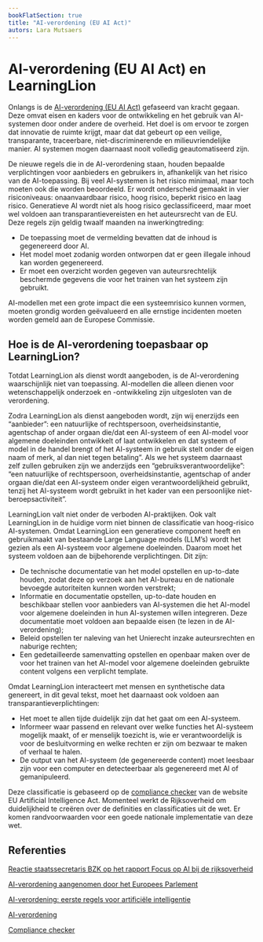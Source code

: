 ```yaml
---
bookFlatSection: true
title: "AI-verordening (EU AI Act)"
autors: Lara Mutsaers
---
```


# AI-verordening (EU AI Act) en LearningLion

Onlangs is de [AI-verordening (EU AI Act)](https://www.europarl.europa.eu/topics/nl/article/20230601STO93804/ai-verordening-eerste-regels-voor-artificiele-intelligentie) gefaseerd van kracht gegaan. Deze omvat eisen en kaders voor de ontwikkeling en het gebruik van AI-systemen door onder andere de overheid. Het doel is om ervoor te zorgen dat innovatie de ruimte krijgt, maar dat dat gebeurt op een veilige, transparante, traceerbare, niet-discriminerende en milieuvriendelijke manier. AI systemen mogen daarnaast nooit volledig geautomatiseerd zijn.

De nieuwe regels die in de AI-verordening staan, houden bepaalde verplichtingen voor aanbieders en gebruikers in, afhankelijk van het risico van de AI-toepassing. Bij veel AI-systemen is het risico minimaal, maar toch moeten ook die worden beoordeeld. Er wordt onderscheid gemaakt in vier risiconiveaus: onaanvaardbaar risico, hoog risico, beperkt risico en laag risico. Generatieve AI wordt niet als hoog risico geclassificeerd, maar moet wel voldoen aan transparantievereisten en het auteursrecht van de EU. Deze regels zijn geldig twaalf maanden na inwerkingtreding:

- De toepassing moet de vermelding bevatten dat de inhoud is gegenereerd door AI.
- Het model moet zodanig worden ontworpen dat er geen illegale inhoud kan worden gegenereerd.
- Er moet een overzicht worden gegeven van auteursrechtelijk beschermde gegevens die voor het trainen van het systeem zijn gebruikt.

AI-modellen met een grote impact die een systeemrisico kunnen vormen, moeten grondig worden geëvalueerd en alle ernstige incidenten moeten worden gemeld aan de Europese Commissie.

## Hoe is de AI-verordening toepasbaar op LearningLion?
Totdat LearningLion als dienst wordt aangeboden, is de AI-verordening waarschijnlijk niet van toepassing. AI-modellen die alleen dienen voor wetenschappelijk onderzoek en -ontwikkeling zijn uitgesloten van de verordening. 

Zodra LearningLion als dienst aangeboden wordt, zijn wij enerzijds een “aanbieder”: een natuurlijke of rechtspersoon, overheidsinstantie, agentschap of ander orgaan die/dat een AI-systeem of een AI-model voor algemene doeleinden ontwikkelt of laat ontwikkelen en dat systeem of model in de handel brengt of het AI-systeem in gebruik stelt onder de eigen naam of merk, al dan niet tegen betaling”. Als we het systeem daarnaast zelf zullen gebruiken zijn we anderzijds een “gebruiksverantwoordelijke”: “een natuurlijke of rechtspersoon, overheidsinstantie, agentschap of ander orgaan die/dat een AI-systeem onder eigen verantwoordelijkheid gebruikt, tenzij het AI-systeem wordt gebruikt in het kader van een persoonlijke niet-beroepsactiviteit”.

LearningLion valt niet onder de verboden AI-praktijken. Ook valt LearningLion in de huidige vorm niet binnen de classificatie van hoog-risico AI-systemen. Omdat LearningLion een generatieve component heeft en gebruikmaakt van bestaande Large Language models (LLM’s) wordt het gezien als een AI-systeem voor algemene doeleinden. Daarom moet het systeem voldoen aan de bijbehorende verplichtingen. Dit zijn:

- De technische documentatie van het model opstellen en up-to-date houden, zodat deze op verzoek aan het AI-bureau en de nationale bevoegde autoriteiten kunnen worden verstrekt;	
- Informatie en documentatie opstellen, up-to-date houden en beschikbaar stellen voor aanbieders van AI-systemen die het AI-model voor algemene doeleinden in hun AI-systemen willen integreren. Deze documentatie moet voldoen aan bepaalde eisen (te lezen in de AI-verordening);
- Beleid opstellen ter naleving van het Unierecht inzake auteursrechten en naburige rechten;
- Een gedetailleerde samenvatting opstellen en openbaar maken over de voor het trainen van het AI-model voor algemene doeleinden gebruikte content volgens een verplicht template.

Omdat LearningLion interacteert met mensen en synthetische data genereert, in dit geval tekst, moet het daarnaast ook voldoen aan transparantieverplichtingen:

- Het moet te allen tijde duidelijk zijn dat het gaat om een AI-systeem.
- Informeer waar passend en relevant over welke functies het AI-systeem mogelijk maakt, of er menselijk toezicht is, wie er verantwoordelijk is voor de besluitvorming en welke rechten er zijn om bezwaar te maken of verhaal te halen.
- De output van het AI-systeem (de gegenereerde content) moet leesbaar zijn voor een computer en detecteerbaar als gegenereerd met AI of gemanipuleerd.

Deze classificatie is gebaseerd op de [compliance checker](https://artificialintelligenceact.eu/assessment/eu-ai-act-compliance-checker/) van de website EU Artificial Intelligence Act. Momenteel werkt de Rijksoverheid om duidelijkheid te creëren over de definities en classificaties uit de wet. Er komen randvoorwaarden voor een goede nationale implementatie van deze wet. 

## Referenties

[Reactie staatssecretaris BZK op het rapport Focus op AI bij de rijksoverheid](https://www.rekenkamer.nl/publicaties/brieven/2024/10/16/reactie-staatssecretaris-van-bzk-op-het-rapport-focus-op-ai-bij-de-rijksoverheid)

[AI-verordening aangenomen door het Europees Parlement](https://www.digitaleoverheid.nl/nieuws/ai-verordening-aangenomen-door-het-europees-parlement/)

[AI-verordening: eerste regels voor artificiële intelligentie](https://www.europarl.europa.eu/topics/nl/article/20230601STO93804/ai-verordening-eerste-regels-voor-artificiele-intelligentie)

[AI-verordening](https://eur-lex.europa.eu/legal-content/NL/TXT/HTML/?uri=OJ:L_202401689#d1e2093-1-1)

[Compliance checker](https://artificialintelligenceact.eu/assessment/eu-ai-act-compliance-checker/)
